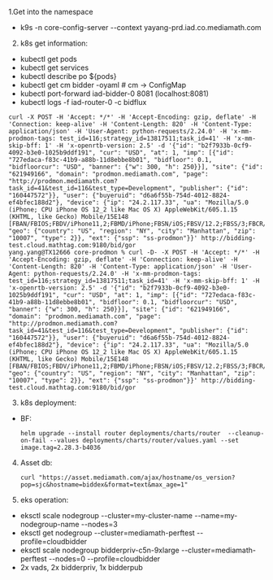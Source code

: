 1.Get into the namespace
- k9s -n core-config-server --context yayang-prd.iad.co.mediamath.com

2. k8s get information:
- kubectl get pods
- kubectl get services
- kubectl describe po ${pods}
- kubectl get cm bidder -oyaml # cm -> ConfigMap
- kubectl port-forward iad-bidder-0 8081 (localhost:8081)
- kubectl logs -f iad-router-0 -c bidflux

```
curl -X POST -H 'Accept: */*' -H 'Accept-Encoding: gzip, deflate' -H 'Connection: keep-alive' -H 'Content-Length: 820' -H 'Content-Type: application/json' -H 'User-Agent: python-requests/2.24.0' -H 'x-mm-prodmon-tags: test_id=116;strategy_id=13817511;task_id=41' -H 'x-mm-skip-bff: 1' -H 'x-openrtb-version: 2.5' -d '{"id": "b2f7933b-0cf9-4092-b3e0-1025b9ddf191", "cur": "USD", "at": 1, "imp": [{"id": "727edaca-f83c-41b9-a88b-11d8ebbe8b01", "bidfloor": 0.1, "bidfloorcur": "USD", "banner": {"w": 300, "h": 250}}], "site": {"id": "621949166", "domain": "prodmon.mediamath.com", "page": "http://prodmon.mediamath.com?task_id=41&test_id=116&test_type=Development", "publisher": {"id": "160447572"}}, "user": {"buyeruid": "d6a6f55b-754d-4012-8824-ef4bfec188d2"}, "device": {"ip": "24.2.117.33", "ua": "Mozilla/5.0 (iPhone; CPU iPhone OS 12_2 like Mac OS X) AppleWebKit/605.1.15 (KHTML, like Gecko) Mobile/15E148 [FBAN/FBIOS;FBDV/iPhone11,2;FBMD/iPhone;FBSN/iOS;FBSV/12.2;FBSS/3;FBCR/AT&T;FBID/phone;FBLC/en_US;FBOP/5]", "geo": {"country": "US", "region": "NY", "city": "Manhattan", "zip": "10007", "type": 2}}, "ext": {"ssp": "ss-prodmon"}}' http://bidding-test.cloud.mathtag.com:9180/bid/gor
yang.yang@TX12666 core-prodmon % curl -D- -X POST -H 'Accept: */*' -H 'Accept-Encoding: gzip, deflate' -H 'Connection: keep-alive' -H 'Content-Length: 820' -H 'Content-Type: application/json' -H 'User-Agent: python-requests/2.24.0' -H 'x-mm-prodmon-tags: test_id=116;strategy_id=13817511;task_id=41' -H 'x-mm-skip-bff: 1' -H 'x-openrtb-version: 2.5' -d '{"id": "b2f7933b-0cf9-4092-b3e0-1025b9ddf191", "cur": "USD", "at": 1, "imp": [{"id": "727edaca-f83c-41b9-a88b-11d8ebbe8b01", "bidfloor": 0.1, "bidfloorcur": "USD", "banner": {"w": 300, "h": 250}}], "site": {"id": "621949166", "domain": "prodmon.mediamath.com", "page": "http://prodmon.mediamath.com?task_id=41&test_id=116&test_type=Development", "publisher": {"id": "160447572"}}, "user": {"buyeruid": "d6a6f55b-754d-4012-8824-ef4bfec188d2"}, "device": {"ip": "24.2.117.33", "ua": "Mozilla/5.0 (iPhone; CPU iPhone OS 12_2 like Mac OS X) AppleWebKit/605.1.15 (KHTML, like Gecko) Mobile/15E148 [FBAN/FBIOS;FBDV/iPhone11,2;FBMD/iPhone;FBSN/iOS;FBSV/12.2;FBSS/3;FBCR/AT&T;FBID/phone;FBLC/en_US;FBOP/5]", "geo": {"country": "US", "region": "NY", "city": "Manhattan", "zip": "10007", "type": 2}}, "ext": {"ssp": "ss-prodmon"}}' http://bidding-test.cloud.mathtag.com:9180/bid/gor
```

3. k8s deployment:
- BF:
  ```
  helm upgrade --install router deployments/charts/router  --cleanup-on-fail --values deployments/charts/router/values.yaml --set image.tag=2.28.3-b4036
  ```

4. Asset db:
   ```
   curl "https://asset.mediamath.com/ajax/hostname/os_version?pop=sjc&hostname=biddex&format=text&max_age=1"
   ```

5. eks operation:
-  eksctl scale nodegroup --cluster=my-cluster-name --name=my-nodegroup-name --nodes=3
-  eksctl get nodegroup --cluster=mediamath-perftest --profile=cloudbidder
-  eksctl scale nodegroup bidderpriv-c5n-9xlarge --cluster=mediamath-perftest --nodes=0 --profile=cloudbidder
-  2x vads, 2x bidderpriv, 1x bidderpub
